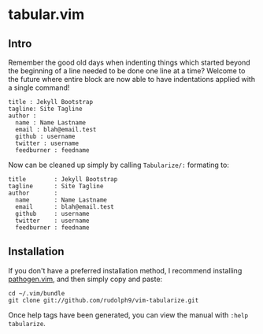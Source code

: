 tabular.vim
===========
Intro
-----
Remember the good old days when indenting things which 
started beyond the beginning of a line needed to be done 
one line at a time?  Welcome to the future where entire 
block are now able to have indentations applied with a single
command!

    title : Jekyll Bootstrap
    tagline: Site Tagline
    author :
      name : Name Lastname
      email : blah@email.test
      github : username
      twitter : username
      feedburner : feedname

Now can be cleaned up simply by calling `Tabularize/:` formating to:

    title        : Jekyll Bootstrap
    tagline      : Site Tagline
    author       :
      name       : Name Lastname
      email      : blah@email.test
      github     : username
      twitter    : username
      feedburner : feedname

Installation
------------
If you don't have a preferred installation method, I recommend
installing [pathogen.vim](https://github.com/tpope/vim-pathogen), and
then simply copy and paste:

    cd ~/.vim/bundle
    git clone git://github.com/rudolph9/vim-tabularize.git

Once help tags have been generated, you can view the manual with
`:help tabularize`.